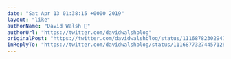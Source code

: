 ```yaml
---
date: "Sat Apr 13 01:38:15 +0000 2019"
layout: "like"
authorName: "David Walsh 🦊"
authorUrl: "https://twitter.com/davidwalshblog"
originalPost: "https://twitter.com/davidwalshblog/status/1116878230294757376"
inReplyTo: "https://twitter.com/davidwalshblog/status/1116877327445712896"
---
```

